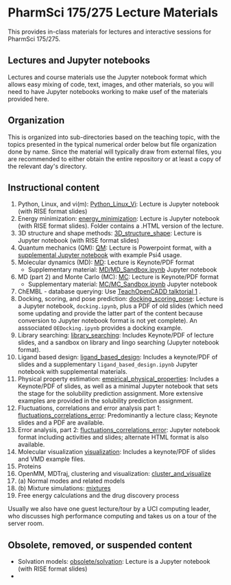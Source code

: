 # PharmSci 175/275 Lecture Materials

This provides in-class materials for lectures and interactive sessions for PharmSci 175/275.

## Lectures and Jupyter notebooks

Lectures and course materials use the Jupyter notebook format which allows easy mixing of code, text, images, and other materials, so you will need to have Jupyter notebooks working to make usef of the materials provided here.


## Organization

This is organized into sub-directories based on the teaching topic, with the topics presented in the typical numerical order below but file organization done by name.
Since the material will typically draw from external files, you are recommended to either obtain the entire repository or at least a copy of the relevant day's directory.

## Instructional content

1. Python, Linux, and vi(m): [Python_Linux_Vi](Python_Linux_Vi): Lecture is Jupyter notebook (with RISE format slides)
2. Energy minimization: [energy_minimization](energy_minimization): Lecture is Jupyter notebook (with RISE format slides). Folder contains a .HTML version of the lecture.
3. 3D structure and shape methods: [3D_structure_shape](3D_structure_shape): Lecture is Jupyter notebook (with RISE format slides)
4. Quantum mechanics (QM): [QM](QM): Lecture is Powerpoint format, with a [supplemental Jupyter notebook](QM/psi4_example.ipynb) with example Psi4 usage.
5. Molecular dynamics (MD): [MD](MD): Lecture is Keynote/PDF format
   - Supplementary material: [MD/MD_Sandbox.ipynb](MD/MD_Sandbox.ipynb) Jupyter notebook
6. MD (part 2) and Monte Carlo (MC): [MC](MC): Lecture is Keynote/PDF format
   - Supplementary material: [MC/MC_Sandbox.ipynb](MC/MC_Sandbox.ipynb) Jupyter notebook
7. ChEMBL - database querying: Use [TeachOpenCADD talktorial 1](https://github.com/volkamerlab/teachopencadd/tree/master/teachopencadd/talktorials/T001_query_chembl) 
. 
8. Docking, scoring, and pose prediction: [docking_scoring_pose](docking_scoring_pose): Lecture is a Jupyter notebook, `docking.ipynb`, plus a PDF of old slides (which need some updating and provide the latter part of the content because conversion to Jupyter notebook format is not yet complete). An asssociated `OEDocking.ipynb` provides a docking example.
9. Library searching: [library_searching](library_searching): Includes Keynote/PDF of lecture slides, and a sandbox on library and lingo searching (Jupyter notebook format).
10. Ligand based design: [ligand_based_design](ligand_based_design): Includes a keynote/PDF of slides and a supplementary `ligand_based_design.ipynb` Jupyter notebook with supplemental materials.
11. Physical property estimation: [empirical_physical_properties](empirical_physical_properties): Includes a Keynote/PDF of slides, as well as a minimal Jupyter notebook that sets the stage for the solubility prediction assignment. More extensive examples are provided in the solubility prediction assignment.
12. Fluctuations, correlations and error analysis part 1: [fluctuations_correlations_error](fluctuations_correlations_error): Predominantly a lecture class; Keynote slides and a PDF are available.
13. Error analysis, part 2: [fluctuations_correlations_error](fluctuations_correlations_error): Jupyter notebook format including activities and slides; alternate HTML format is also available.
14. Molecular visualization [visualization](visualization): Includes a keynote/PDF of slides and VMD example files.
15. Proteins
16. OpenMM, MDTraj, clustering and visualization: [cluster_and_visualize](cluster_and_visualize)
17. (a) Normal modes and related models
17. (b) Mixture simulations: [mixtures](mixtures)
18. Free energy calculations and the drug discovery process

Usually we also have one guest lecture/tour by a UCI computing leader, who discusses high performance computing and takes us on a tour of the server room.

## Obsolete, removed, or suspended content
- Solvation models: [obsolete/solvation](obsolete/solvation): Lecture is a Jupyter notebook (with RISE format slides)
- 
